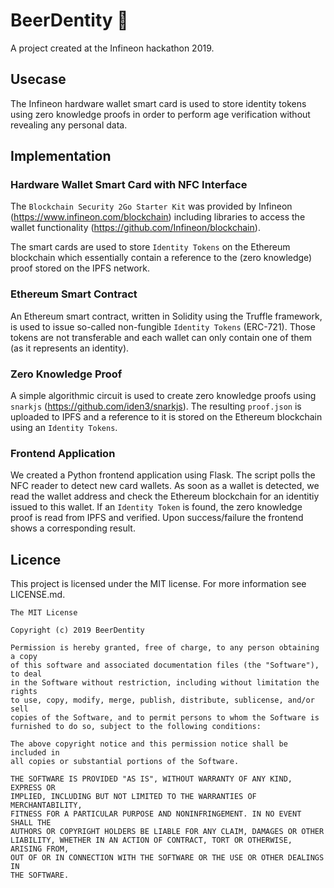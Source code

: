 # BeerDentity 🍺

A project created at the Infineon hackathon 2019.

## Usecase

The Infineon hardware wallet smart card is used to store identity tokens using zero knowledge proofs in order to perform age verification without revealing any personal data.

## Implementation

### Hardware Wallet Smart Card with NFC Interface

The `Blockchain Security 2Go Starter Kit` was provided by Infineon (https://www.infineon.com/blockchain) including libraries to access the wallet functionality (https://github.com/Infineon/blockchain).

The smart cards are used to store `Identity Tokens` on the Ethereum blockchain which essentially contain a reference to the (zero knowledge) proof stored on the IPFS network.

### Ethereum Smart Contract

An Ethereum smart contract, written in Solidity using the Truffle framework, is used to issue so-called non-fungible `Identity Tokens` (ERC-721). Those tokens are not transferable and each wallet can only contain one of them (as it represents an identity).

### Zero Knowledge Proof

A simple algorithmic circuit is used to create zero knowledge proofs using `snarkjs` (https://github.com/iden3/snarkjs). The resulting `proof.json` is uploaded to IPFS and a reference to it is stored on the Ethereum blockchain using an `Identity Tokens`.

### Frontend Application

We created a Python frontend application using Flask. The script polls the NFC reader to detect new card wallets. As soon as a wallet is detected, we read the wallet address and check the Ethereum blockchain for an identitiy issued to this wallet. If an `Identity Token` is found, the zero knowledge proof is read from IPFS and verified. Upon success/failure the frontend shows a corresponding result.

## Licence

This project is licensed under the MIT license. For more information see LICENSE.md.

```
The MIT License

Copyright (c) 2019 BeerDentity

Permission is hereby granted, free of charge, to any person obtaining a copy
of this software and associated documentation files (the "Software"), to deal
in the Software without restriction, including without limitation the rights
to use, copy, modify, merge, publish, distribute, sublicense, and/or sell
copies of the Software, and to permit persons to whom the Software is
furnished to do so, subject to the following conditions:

The above copyright notice and this permission notice shall be included in
all copies or substantial portions of the Software.

THE SOFTWARE IS PROVIDED "AS IS", WITHOUT WARRANTY OF ANY KIND, EXPRESS OR
IMPLIED, INCLUDING BUT NOT LIMITED TO THE WARRANTIES OF MERCHANTABILITY,
FITNESS FOR A PARTICULAR PURPOSE AND NONINFRINGEMENT. IN NO EVENT SHALL THE
AUTHORS OR COPYRIGHT HOLDERS BE LIABLE FOR ANY CLAIM, DAMAGES OR OTHER
LIABILITY, WHETHER IN AN ACTION OF CONTRACT, TORT OR OTHERWISE, ARISING FROM,
OUT OF OR IN CONNECTION WITH THE SOFTWARE OR THE USE OR OTHER DEALINGS IN
THE SOFTWARE.
```
